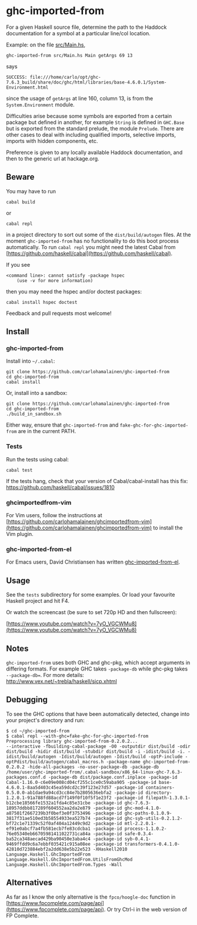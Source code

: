 # ghc-imported-from

For a given Haskell source file, determine the path to the Haddock documentation for a symbol at a particular line/col location.

Example: on the file [src/Main.hs](https://github.com/carlohamalainen/ghc-imported-from/blob/master/src/Main.hs),

    ghc-imported-from src/Main.hs Main getArgs 69 13

says

    SUCCESS: file:///home/carlo/opt/ghc-7.6.3_build/share/doc/ghc/html/libraries/base-4.6.0.1/System-Environment.html

since the usage of ```getArgs``` at line 160, column 13, is from the ```System.Environment``` module.

Difficulties arise because some symbols are exported from a certain
package but defined in another, for example ```String``` is defined in
```GHC.Base``` but is exported from the standard prelude, the module
```Prelude```. There are other cases to deal with including qualified
imports, selective imports, imports with hidden components, etc.

Preference is given to any locally available Haddock documentation,
and then to the generic url at hackage.org.

## Beware

You may have to run

    cabal build

or

    cabal repl

in a project directory to sort out some of the ```dist/build/autogen```
files. At the moment ```ghc-imported-from``` has no functionality to
do this boot process automatically. To run ```cabal repl``` you might need
the latest Cabal from [https://github.com/haskell/cabal](https://github.com/haskell/cabal).

If you see

    <command line>: cannot satisfy -package hspec
        (use -v for more information)

then you may need the hspec and/or doctest packages:

    cabal install hspec doctest

Feedback and pull requests most welcome!

## Install

### ghc-imported-from

Install into ```~/.cabal```:

    git clone https://github.com/carlohamalainen/ghc-imported-from
    cd ghc-imported-from
    cabal install

Or, install into a sandbox:

    git clone https://github.com/carlohamalainen/ghc-imported-from
    cd ghc-imported-from
    ./build_in_sandbox.sh

Either way, ensure that ```ghc-imported-from``` and ```fake-ghc-for-ghc-imported-from``` are in the current PATH.

### Tests

Run the tests using cabal:

    cabal test

If the tests hang, check that your version of Cabal/cabal-install has this
fix: https://github.com/haskell/cabal/issues/1810

### ghcimportedfrom-vim

For Vim users,
follow the instructions at
[https://github.com/carlohamalainen/ghcimportedfrom-vim](https://github.com/carlohamalainen/ghcimportedfrom-vim)
to install the Vim plugin.

### ghc-imported-from-el

For Emacs users, David Christiansen has written [ghc-imported-from-el](https://github.com/david-christiansen/ghc-imported-from-el).

## Usage

See the ```tests``` subdirectory for some examples. Or load your favourite Haskell project and hit F4.

Or watch the screencast (be sure to set 720p HD and then fullscreen):

[https://www.youtube.com/watch?v=7yO_VGCWMu8](https://www.youtube.com/watch?v=7yO_VGCWMu8)

## Notes

```ghc-imported-from``` uses both GHC and ghc-pkg, which
accept arguments in differing formats.  For example GHC takes
```-package-db``` while ghc-pkg takes ```--package-db=```. For more
details: http://www.vex.net/~trebla/haskell/sicp.xhtml

## Debugging

To see the GHC options that have been automatically detected, change into your project's directory and run:

    $ cd ~/ghc-imported-from
    $ cabal repl --with-ghc=fake-ghc-for-ghc-imported-from
    Preprocessing library ghc-imported-from-0.2.0.2...
    --interactive -fbuilding-cabal-package -O0 -outputdir dist/build -odir dist/build -hidir dist/build -stubdir dist/build -i -idist/build -i. -idist/build/autogen -Idist/build/autogen -Idist/build -optP-include -optPdist/build/autogen/cabal_macros.h -package-name ghc-imported-from-0.2.0.2 -hide-all-packages -no-user-package-db -package-db /home/user/ghc-imported-from/.cabal-sandbox/x86_64-linux-ghc-7.6.3-packages.conf.d -package-db dist/package.conf.inplace -package-id Cabal-1.16.0-c6e09e008cd04cf255c1ce0c59aba905 -package-id base-4.6.0.1-8aa5d403c45ea59dcd2c39f123e27d57 -package-id containers-0.5.0.0-ab1dae9a94cd3cc84e7b2805636ebfa2 -package-id directory-1.2.0.1-91a788fd88acd7f149f0f10f5f1e23f2 -package-id filepath-1.3.0.1-b12cbe18566fe1532a1fda4c85e31cbe -package-id ghc-7.6.3-18957ddbb817289f604552aa2da2e879 -package-id ghc-mod-4.1.0-a87501f2667239b3f0bef3e0f3753496 -package-id ghc-paths-0.1.0.9-3817f31ae510ed3b58554933ea527b74 -package-id ghc-syb-utils-0.2.1.2-bf72c1e71339c52f0af404a12449c9d2 -package-id mtl-2.2.0.1-ef91e0abcf7a4fb581ecb7fe83cdcba1 -package-id process-1.1.0.2-76e05340eb66705981411022731ca84a -package-id safe-0.3.4-ba52ca348aecad429ba90450e3aba4c4 -package-id syb-0.4.1-9469ffdd9c6a7ebbf035421c915a08ee -package-id transformers-0.4.1.0-42810d723884ebf2a2dd638e5b22e523 -XHaskell2010 Language.Haskell.GhcImportedFrom Language.Haskell.GhcImportedFrom.UtilsFromGhcMod Language.Haskell.GhcImportedFrom.Types -Wall

## Alternatives

As far as I know the only alternative is the ```fpco/hoogle-doc``` function in
[https://www.fpcomplete.com/page/api](https://www.fpcomplete.com/page/api). Or try Ctrl-i
in the web version of FP Complete.
